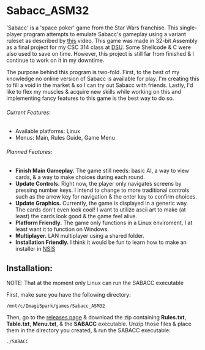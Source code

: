 # Sabacc_ASM32

'Sabacc' is a 'space poker' game from the Star Wars franchise. This single-player program attempts
to emulate Sabacc's gameplay using a variant ruleset as described by [this](https://www.youtube.com/watch?v=u_KdxNYY9sM&ab_channel=Saintmillion)
video. This game was made in 32-bit Assembly as a final project for my CSC 314 class at [DSU](https://dsu.edu/).
Some Shellcode & C were also used to save on time. However, this project is still far from finished
& I continue to work on it in my downtime.

The purpose behind this program is two-fold. First, to the best of my knowledge no online version
of Sabacc is available for play. I'm creating this to fill a void in the market & so I can try out Sabacc
with friends. Lastly, I'd like to flex my muscles & acquire new skills while working on this and
implementing fancy features to this game is the best way to do so.

###### Current Features:
* Available platforms: Linux
* Menus: Main, Rules Guide, Game Menu

###### Planned Features:
* __Finish Main Gameplay.__ The game still needs: basic AI, a way to view cards, & a way to make choices
during each round.
* __Update Controls.__ Right now, the player only navigates screens by pressing number keys. I intend
to change to more traditional controls such as the arrow key for navigation & the enter key to confirm choices.
* __Update Graphics.__ Currently, the game is displayed in a generic way. The cards don't even look
cool! I want to utilize ascii art to make (at least) the cards look good & the game feel alive.
* __Platform Friendly.__ The game only functions in a Linux enviroment, I at least want it to function
on Windows.
* __Multiplayer.__ LAN multiplayer using a shared folder.
* __Installation Friendly.__ I think it would be fun to learn how to make an installer in [NSIS](https://nsis.sourceforge.io/Main_Page)

## Installation:
NOTE: That at the moment only Linux can run the SABACC executable

First, make sure you have the following directory:
```
/mnt/c/ImagiSpark/games/Sabacc_ASM32
```
Then, go to the [releases page](https://github.com/Drackor15/Sabacc_ASM32/releases) & download the zip containing __Rules.txt__, __Table.txt__, __Menu.txt__, & the __SABACC__ executable.
Unzip those files & place them in the directory you created, & run the SABACC executable:
```
./SABACC
```
